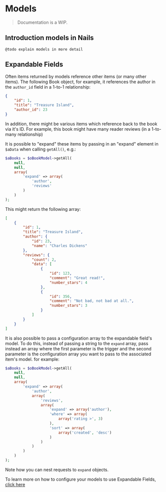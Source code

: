 # Models
> Documentation is a WIP.


## Introduction models in Nails

    @todo explain models in more detail


## Expandable Fields

Often items returned by models reference other items (or many other items). The following Book object, for example, it references the author in the `author_id` field in a 1-to-1 relationship:

```json
{
    "id": 1,
    "title": "Treasure Island",
    "author_id": 23
}
```

In addition, there might be various items which reference back to the book via it's ID. For example, this book might have many reader reviews (in  a 1-to-many relationship)

    
It is possible to "expand" these items by passing in an "expand" element in `$aData` when calling `getAll()`, e.g.:

```php
$aBooks = $oBookModel->getAll(
    null,
    null,
    array(
        'expand' => array(
            'author',
            'reviews'
        )
    )
);
```

This might return the following array:

```json
[
    {
        "id": 1,
        "title": "Treasure Island",
        "author": {
            "id": 23,
            "name": "Charles Dickens"
        },
        "reviews": {
            "count": 2,
            "data": [
                {
                    "id": 123,
                    "comment": "Great read!",
                    "number_stars": 4
                },
                {
                    "id": 356,
                    "comment": "Not bad, not bad at all.",
                    "number_stars": 3
                }
            ]
        }
    }
]
```

It is also possible to pass a configuration array to the expandable field's model. To do this, instead of passing a string to the `expand` array, pass instead an array where the first parameter is the trigger and the second parameter is the configuration array you want to pass to the associated item's model. for example:

```php
$aBooks = $oBookModel->getAll(
    null,
    null,
    array(
        'expand' => array(
            'author',
            array(
                'reviews',
                array(
                    'expand' => array('author'),
                    'where' => array(
                        array('rating >', 3)
                    ),
                    'sort' => array(
                        array('created', 'desc')
                    )
                )
            )
        )
    )
);
```

Note how you can nest requests to `expand` objects.


To learn more on how to configure your models to use Expandable Fields, [click here](docs/models/base-expandable-fields.md)
